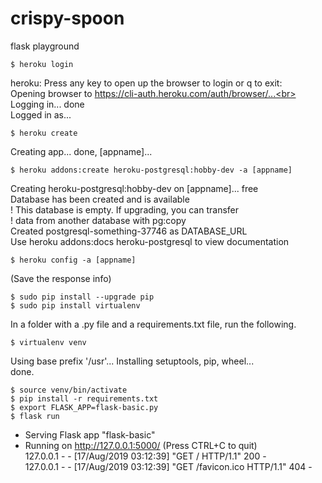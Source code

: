 # crispy-spoon
flask playground

```
$ heroku login
```
heroku: Press any key to open up the browser to login or q to exit:<br>
Opening browser to https://cli-auth.heroku.com/auth/browser/...<br>
Logging in... done<br>
Logged in as...<br>
```
$ heroku create
```
Creating app... done, [appname]...<br>
```
$ heroku addons:create heroku-postgresql:hobby-dev -a [appname]
```
Creating heroku-postgresql:hobby-dev on [appname]... free<br>
Database has been created and is available<br>
 ! This database is empty. If upgrading, you can transfer<br>
 ! data from another database with pg:copy<br>
Created postgresql-something-37746 as DATABASE_URL<br>
Use heroku addons:docs heroku-postgresql to view documentation<br>
```
$ heroku config -a [appname]
```
(Save the response info)
```
$ sudo pip install --upgrade pip
$ sudo pip install virtualenv
```


In a folder with a .py file and a requirements.txt file, run the following.
```
$ virtualenv venv
```
Using base prefix '/usr'... Installing setuptools, pip, wheel...<br>
done.
```
$ source venv/bin/activate
$ pip install -r requirements.txt
$ export FLASK_APP=flask-basic.py
$ flask run
```
 * Serving Flask app "flask-basic"
 * Running on http://127.0.0.1:5000/ (Press CTRL+C to quit)<br>
127.0.0.1 - - [17/Aug/2019 03:12:39] "GET / HTTP/1.1" 200 -<br>
127.0.0.1 - - [17/Aug/2019 03:12:39] "GET /favicon.ico HTTP/1.1" 404 -
